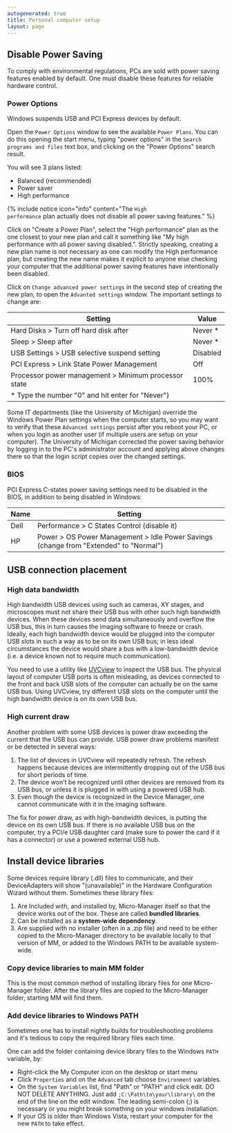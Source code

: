 ```yaml
---
autogenerated: true
title: Personal computer setup
layout: page
---
```


## Disable Power Saving

To comply with environmental regulations, PCs are sold with power saving
features enabled by default. One must disable these features for
reliable hardware control.

### Power Options

Windows suspends USB and PCI Express devices by default.

Open the `Power Options` window to see the available `Power Plans`. You
can do this opening the start menu, typing "power options" in the
`Search programs and files` text box, and clicking on the "Power
Options" search result.

You will see 3 plans listed:

-   Balanced (recommended)
-   Power saver
-   High performance

{% include notice icon="info" content="The <code>High performance</code> plan actually does not disable all power saving features." %}

Click on "Create a Power Plan", select the "High performance" plan as
the one closest to your new plan and call it something like "My high
performance with all power saving disabled.". Strictly speaking,
creating a new plan name is not necessary as one can modify the High
performance plan, but creating the new name makes it explicit to anyone
else checking your computer that the additional power saving features
have intentionally been disabled.

Click on `Change advanced power settings` in the second step of creating
the new plan, to open the `Advanted settings` window. The important
settings to change are:

| Setting                                                 | Value    |
|---------------------------------------------------------|----------|
| Hard Disks &gt; Turn off hard disk after                | Never \* |
| Sleep &gt; Sleep after                                  | Never \* |
| USB Settings &gt; USB selective suspend setting         | Disabled |
| PCI Express &gt; Link State Power Management            | Off      |
| Processor power management &gt; Minimum processor state | 100%     |
| \* Type the number "0" and hit enter for "Never")       |          |

Some IT departments (like the University of Michigan) override the
Windows Power Plan settings when the computer starts, so you may want to
verify that these `Advanced settings` persist after you reboot your PC,
or when you login as another user (if multiple users are setup on your
computer). The University of Michigan corrected the power saving
behavior by logging in to the PC's administrator account and applying
above changes there so that the login script copies over the changed
settings.

### BIOS

PCI Express C-states power saving settings need to be disabled in the
BIOS, in addition to being disabled in Windows:

| Name | Setting                                                                                     |
|------|---------------------------------------------------------------------------------------------|
| Dell | Performance &gt; C States Control (disable it)                                              |
| HP   | Power &gt; OS Power Management &gt; Idle Power Savings (change from "Extended" to "Normal") |

## USB connection placement

### High data bandwidth

High bandwidth USB devices using such as cameras, XY stages, and
microscopes must not share their USB bus with other such high bandwidth
devices. When these devices send data simultaneously and overflow the
USB bus, this in turn causes the imaging software to freeze or crash.
Ideally, each high bandwidth device would be plugged into the computer
USB slots in such a way as to be on its own USB bus; in less ideal
circumstances the device would share a bus with a low-bandwidth device
(i.e. a device known not to require much communication).

You need to use a utility like
[UVCview](http://www.ftdichip.com/Resources/Utilities/Usbview.zip) to
inspect the USB bus. The physical layout of computer USB ports is often
misleading, as devices connected to the front and back USB slots of the
computer can actually be on the same USB bus. Using UVCview, try
different USB slots on the computer until the high bandwidth device is
on its own USB bus.

### High current draw

Another problem with some USB devices is power draw exceeding the
current that the USB bus can provide. USB power draw problems manifest
or be detected in several ways:

1.  The list of devices in UVCview will repeatedly refresh. The refresh
    happens because devices are intermittently dropping out of the USB
    bus for short periods of time.
2.  The device won't be recognized until other devices are removed from
    its USB bus, or unless it is plugged in with using a powered USB
    hub.
3.  Even though the device is recognized in the Device Manager, one
    cannot communicate with it in the imaging software.

The fix for power draw, as with high-bandwidth devices, is putting the
device on its own USB bus. If there is no available USB bus on the
computer, try a PCI/e USB daughter card (make sure to power the card if
it has a connector) or use a powered external USB hub.

## Install device libraries

Some devices require library (.dll) files to communicate, and their
DeviceAdapters will show "(unavailable)" in the Hardware Configuration
Wizard without them. Sometimes these library files:

1.  Are Included with, and installed by, Micro-Manager itself so that
    the device works out of the box. These are called **bundled
    libraries**.
2.  Can be installed as a **system-wide dependency**.
3.  Are supplied with no installer (often in a .zip file) and need to be
    either copied to the Micro-Manager directory to be available locally
    to that version of MM, or added to the Windows PATH to be available
    system-wide.

### Copy device libraries to main MM folder

This is the most common method of installing library files for one
Micro-Manager folder. After the library files are copied to the
Micro-Manager folder, starting MM will find them.

### Add device libraries to Windows PATH

Sometimes one has to install nightly builds for troubleshooting problems
and it's tedious to copy the required library files each time.

One can add the folder containing device library files to the Windows
`PATH` variable, by:

-   Right-click the My Computer icon on the desktop or start menu
-   Click `Properties` and on the `Advanced` tab choose `Environment`
    variables.
-   On the `System Variables` list, find "Path" or "PATH" and click
    edit. DO NOT DELETE ANYTHING. Just add `;C:\Path\to\your\library\`
    on the end of the line on the edit window. The leading semi-colon
    (;) is necessary or you might break something on your windows
    installation.
-   If your OS is older than Windows Vista, restart your computer for
    the new `PATH` to take effect.

